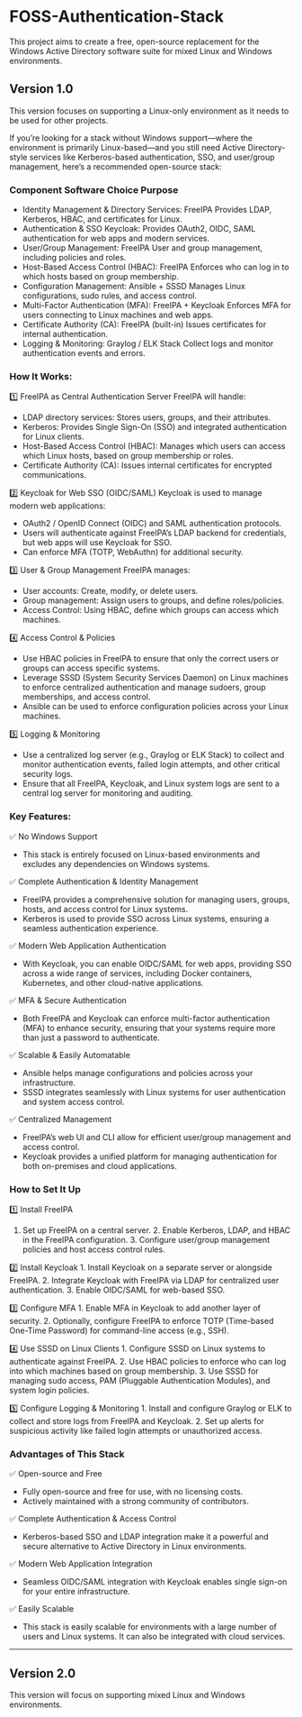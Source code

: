 # FOSS-Authentication-Stack
This project aims to create a free, open-source replacement for the Windows Active Directory software suite for mixed Linux and Windows environments.

## Version 1.0

This version focuses on supporting a Linux-only environment as it needs to be used for other projects.

If you’re looking for a stack without Windows support—where the environment is primarily Linux-based—and you still need Active Directory-style services like Kerberos-based authentication, SSO, and user/group management, here’s a recommended open-source stack:

### Component	Software Choice	Purpose
- Identity Management & Directory Services:	FreeIPA	Provides LDAP, Kerberos, HBAC, and certificates for Linux.
- Authentication & SSO	Keycloak: Provides OAuth2, OIDC, SAML authentication for web apps and modern services.
- User/Group Management: FreeIPA	User and group management, including policies and roles.
- Host-Based Access Control (HBAC):	FreeIPA	Enforces who can log in to which hosts based on group membership.
- Configuration Management:	Ansible + SSSD	Manages Linux configurations, sudo rules, and access control.
- Multi-Factor Authentication (MFA):	FreeIPA + Keycloak	Enforces MFA for users connecting to Linux machines and web apps.
- Certificate Authority (CA):	FreeIPA (built-in)	Issues certificates for internal authentication.
- Logging & Monitoring:	Graylog / ELK Stack	Collect logs and monitor authentication events and errors.

### How It Works:

1️⃣ FreeIPA as Central Authentication Server
  FreeIPA will handle:
- LDAP directory services: Stores users, groups, and their attributes.
- Kerberos: Provides Single Sign-On (SSO) and integrated authentication for Linux clients.
- Host-Based Access Control (HBAC): Manages which users can access which Linux hosts, based on group membership or roles.
- Certificate Authority (CA): Issues internal certificates for encrypted communications.

2️⃣ Keycloak for Web SSO (OIDC/SAML)
  Keycloak is used to manage modern web applications:
- OAuth2 / OpenID Connect (OIDC) and SAML authentication protocols.
- Users will authenticate against FreeIPA’s LDAP backend for credentials, but web apps will use Keycloak for SSO.
- Can enforce MFA (TOTP, WebAuthn) for additional security.

3️⃣ User & Group Management
  FreeIPA manages:
- User accounts: Create, modify, or delete users.
- Group management: Assign users to groups, and define roles/policies.
- Access Control: Using HBAC, define which groups can access which machines.

4️⃣ Access Control & Policies
- Use HBAC policies in FreeIPA to ensure that only the correct users or groups can access specific systems.
- Leverage SSSD (System Security Services Daemon) on Linux machines to enforce centralized authentication and manage sudoers, group memberships, and access control.
- Ansible can be used to enforce configuration policies across your Linux machines.

5️⃣ Logging & Monitoring
- Use a centralized log server (e.g., Graylog or ELK Stack) to collect and monitor authentication events, failed login attempts, and other critical security logs.
- Ensure that all FreeIPA, Keycloak, and Linux system logs are sent to a central log server for monitoring and auditing.

### Key Features:

✅ No Windows Support
- This stack is entirely focused on Linux-based environments and excludes any dependencies on Windows systems.

✅ Complete Authentication & Identity Management
- FreeIPA provides a comprehensive solution for managing users, groups, hosts, and access control for Linux systems.
- Kerberos is used to provide SSO across Linux systems, ensuring a seamless authentication experience.

✅ Modern Web Application Authentication
- With Keycloak, you can enable OIDC/SAML for web apps, providing SSO across a wide range of services, including Docker containers, Kubernetes, and other cloud-native applications.

✅ MFA & Secure Authentication
- Both FreeIPA and Keycloak can enforce multi-factor authentication (MFA) to enhance security, ensuring that your systems require more than just a password to authenticate.

✅ Scalable & Easily Automatable
- Ansible helps manage configurations and policies across your infrastructure.
- SSSD integrates seamlessly with Linux systems for user authentication and system access control.

✅ Centralized Management
- FreeIPA’s web UI and CLI allow for efficient user/group management and access control.
- Keycloak provides a unified platform for managing authentication for both on-premises and cloud applications.

### How to Set It Up
1️⃣ Install FreeIPA
  1. Set up FreeIPA on a central server.
	2. Enable Kerberos, LDAP, and HBAC in the FreeIPA configuration.
	3. Configure user/group management policies and host access control rules.

2️⃣ Install Keycloak
	1. Install Keycloak on a separate server or alongside FreeIPA.
	2. Integrate Keycloak with FreeIPA via LDAP for centralized user authentication.
	3. Enable OIDC/SAML for web-based SSO.

3️⃣ Configure MFA
	1. Enable MFA in Keycloak to add another layer of security.
	2. Optionally, configure FreeIPA to enforce TOTP (Time-based One-Time Password) for command-line access (e.g., SSH).

4️⃣ Use SSSD on Linux Clients
	1. Configure SSSD on Linux systems to authenticate against FreeIPA.
	2. Use HBAC policies to enforce who can log into which machines based on group membership.
	3. Use SSSD for managing sudo access, PAM (Pluggable Authentication Modules), and system login policies.

5️⃣ Configure Logging & Monitoring
	1. Install and configure Graylog or ELK to collect and store logs from FreeIPA and Keycloak.
	2. Set up alerts for suspicious activity like failed login attempts or unauthorized access.

### Advantages of This Stack

✅ Open-source and Free
- Fully open-source and free for use, with no licensing costs.
- Actively maintained with a strong community of contributors.

✅ Complete Authentication & Access Control
- Kerberos-based SSO and LDAP integration make it a powerful and secure alternative to Active Directory in Linux environments.

✅ Modern Web Application Integration
- Seamless OIDC/SAML integration with Keycloak enables single sign-on for your entire infrastructure.

✅ Easily Scalable
- This stack is easily scalable for environments with a large number of users and Linux systems. It can also be integrated with cloud services.

---

## Version 2.0

This version will focus on supporting mixed Linux and Windows environments.
